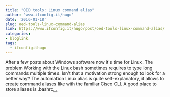 ```yaml
---
title: "OED tools: Linux command alias"
author: 'www.ifconfig.it/hugo'
date: '2016-01-18'
slug: oed-tools-linux-command-alias
link: https://www.ifconfig.it/hugo/post/oed-tools-linux-command-alias/
categories:
- bloglink
tags:
  - ifconfigithugo
---
```


After a few posts about Windows software now it's time for Linux. The problem Working with the Linux bash sometimes requires to type long commands multiple times. Isn't that a motivation strong enough to look for a better way? The automation Linux alias is quite self-explanatory, it allows to create command aliases like with the familiar Cisco CLI. A good place to store aliases is .bashrc[... <i class="fas fa-external-link-alt"></i>](https://www.ifconfig.it/hugo/post/oed-tools-linux-command-alias/)

